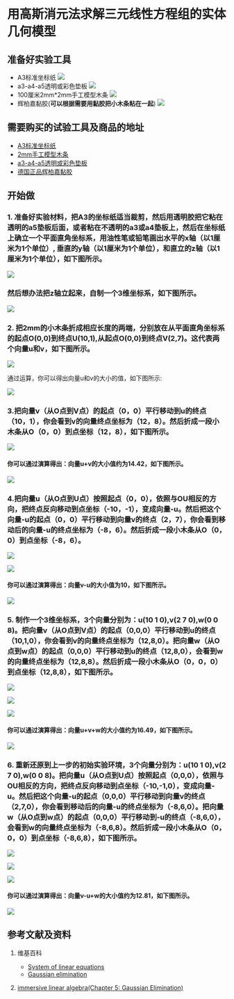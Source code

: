 # 用高斯消元法求解三元线性方程组的实体几何模型

## 准备好实验工具

- A3标准坐标纸
![](/images/线性代数/用自制3维坐标系掌握向量的基本原理/A3标准坐标纸.jpg)
- a3-a4-a5透明或彩色垫板
![](/images/线性代数/用自制3维坐标系掌握向量的基本原理/a3-a4-a5透明或彩色垫板.jpg)
- 100厘米2mm*2mm手工模型木条
![](/images/线性代数/用自制3维坐标系掌握向量的基本原理/2mm手工模型木条.jpg)
- 辉柏嘉黏胶(**可以根据需要用黏胶把小木条粘在一起**)
![](/images/线性代数/用自制3维坐标系掌握向量的基本原理/辉柏嘉黏胶.jpg)

## 需要购买的试验工具及商品的地址

- [A3标准坐标纸](https://detail.tmall.com/item.htm?id=27142292922&ali_refid=a3_430583_1006:1105863285:N:dZ%20MV6sJ%20YlXqxaoC1QlJw==:77285e2bbcb0cebf9d00068f21bd840f&ali_trackid=1_77285e2bbcb0cebf9d00068f21bd840f&spm=a230r.1.14.1&skuId=3165771512170)
- [2mm手工模型木条](https://item.taobao.com/item.htm?spm=a1z09.2.0.0.7f642e8dJTGJWM&id=543446811425&_u=3c6ncud14e3)
- [a3-a4-a5透明或彩色垫板](https://detail.tmall.com/item.htm?id=572373987578&spm=a1z09.2.0.0.7f642e8dJTGJWM&_u=3c6ncud6913&skuId=3884138486259)
- [德国正品辉柏嘉黏胶](https://detail.tmall.com/item.htm?id=578158176708&spm=a1z09.2.0.0.7f642e8dJTGJWM&_u=3c6ncudc3bc&skuId=3997768894943)

## 开始做

### 1. 准备好实验材料，把A3的坐标纸适当裁剪，然后用透明胶把它粘在透明的a5垫板后面，或者粘在不透明的a3或a4垫板上，然后在坐标纸上确立一个平面直角坐标系，用油性笔或铅笔画出水平的x轴（以1厘米为1个单位）, 垂直的y轴（以1厘米为1个单位），和直立的z轴（以1厘米为1个单位），如下图所示。

![](/images/线性代数/用自制3维坐标系掌握向量的基本原理/1a1.jpg)

### 然后想办法把z轴立起来，自制一个3维坐标系，如下图所示。

![](/images/线性代数/用自制3维坐标系掌握向量的基本原理/1a2.jpg)

### 2. 把2mm的小木条折成相应长度的两端，分别放在从平面直角坐标系的起点O(0,0)到终点U(10,1),从起点O(0,0)到终点V(2,7)。这代表两个向量u和v，如下图所示。

![](/images/线性代数/用自制3维坐标系掌握向量的基本原理/2a1.jpg)

通过运算，你可以得出向量u和v的大小的值，如下图所示:

![](/images/线性代数/用自制3维坐标系掌握向量的基本原理/2a2.jpg)

### 3.把向量v（从O点到V点）的起点（0，0）平行移动到u的终点（10，1），你会看到v的向量终点坐标为（12，8）。然后折成一段小木条从O（0，0）到点坐标（12，8），如下图所示。

![](/images/线性代数/用自制3维坐标系掌握向量的基本原理/3a1.jpg)

#### 你可以通过演算得出：向量u+v的大小值约为14.42，如下图所示。

![](/images/线性代数/用自制3维坐标系掌握向量的基本原理/3a2.jpg)

### 4.把向量u（从O点到U点）按照起点（0，0），依照与OU相反的方向，把终点反向移动到点坐标（-10，-1），变成向量-u。然后把这个向量-u的起点（0，0）平行移动到向量v的终点（2，7），你会看到移动后的向量-u的终点坐标为（-8，6）。然后折成一段小木条从O（0，0）到点坐标（-8，6）。

![](/images/线性代数/用自制3维坐标系掌握向量的基本原理/4a1.jpg)

![](/images/线性代数/用自制3维坐标系掌握向量的基本原理/4a2.jpg)

#### 你可以通过演算得出：向量v-u的大小值为10，如下图所示。

![](/images/线性代数/用自制3维坐标系掌握向量的基本原理/4a3.jpg)

### 5. 制作一个3维坐标系，3个向量分别为：u(10 1 0),v(2 7 0),w(0 0 8)。把向量v（从O点到V点）的起点（0,0,0）平行移动到u的终点（10,1,0），你会看到v的向量终点坐标为（12,8,0）。把向量w（从O点到w点）的起点（0,0,0）平行移动到u的终点（12,8,0），会看到w的向量终点坐标为（12,8,8）。然后折成一段小木条从O（0，0，0）到点坐标（12,8,8），如下图所示。

![](/images/线性代数/用自制3维坐标系掌握向量的基本原理/5a1.jpg)

![](/images/线性代数/用自制3维坐标系掌握向量的基本原理/5a2.jpg)

![](/images/线性代数/用自制3维坐标系掌握向量的基本原理/5a3.jpg)

#### 你可以通过演算得出：向量u+v+w的大小值约为16.49，如下图所示。

![](/images/线性代数/用自制3维坐标系掌握向量的基本原理/5a4.jpg)

### 6. 重新还原到上一步的初始实验环境，3个向量分别为：u(10 1 0),v(2 7 0),w(0 0 8)。把向量u（从O点到U点）按照起点（0,0,0），依照与OU相反的方向，把终点反向移动到点坐标（-10,-1,0），变成向量-u。然后把这个向量-u的起点（0,0,0）平行移动到向量v的终点（2,7,0），你会看到移动后的向量-u的终点坐标为（-8,6,0）。把向量w（从O点到w点）的起点（0,0,0）平行移动到-u的终点（-8,6,0），会看到w的向量终点坐标为（-8,6,8）。然后折成一段小木条从O（0，0，0）到点坐标（-8,6,8），如下图所示。

![](/images/线性代数/用自制3维坐标系掌握向量的基本原理/6a1.jpg)

![](/images/线性代数/用自制3维坐标系掌握向量的基本原理/6a2.jpg)

![](/images/线性代数/用自制3维坐标系掌握向量的基本原理/6a3.jpg)

#### 你可以通过演算得出：向量v-u+w的大小值约为12.81，如下图所示。

![](/images/线性代数/用自制3维坐标系掌握向量的基本原理/6a4.jpg)

## 参考文献及资料

1. 维基百科
	- [System of linear equations](https://en.wikipedia.org/wiki/System_of_linear_equations) 
	- [Gaussian elimination](https://en.wikipedia.org/wiki/Gaussian_elimination) 

2. [immersive linear algebra(Chapter 5: Gaussian Elimination)](http://immersivemath.com/ila/ch05_gausselim/ch05.html)